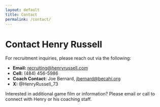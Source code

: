 ```yaml
---
layout: default
title: Contact
permalink: /contact/
---
```

# Contact Henry Russell

For recruitment inquiries, please reach out via the following:

- **Email:** [recruiting@henryrussell.com](mailto:recruiting@henryrussell.com)
- **Cell:** (484) 456-5986
- **Coach Contact:** Joe Bernard, [jbernard@becahi.org](mailto:jbernard@becahi.org)
- **X:** @HenryRussell_73

Interested in additional game film or information? Please email or call to connect with Henry or his coaching staff.



